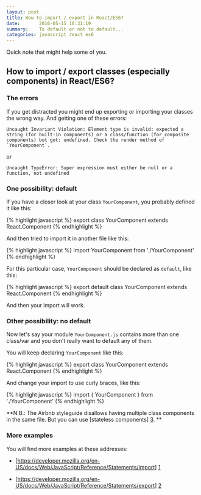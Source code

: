 ```yaml
---
layout: post
title: How to import / export in React/ES6?
date:       2016-05-15 10:31:19
summary:    To default or not to default...
categories: javascript react es6
---
```


Quick note that might help some of you.

## How to import / export classes (especially components) in React/ES6?

### The errors

If you get distracted you might end up exporting or importing your classes the wrong way.
And getting one of these errors:

```
Uncaught Invariant Violation: Element type is invalid: expected a string (for built-in components) or a class/function (for composite components) but got: undefined. Check the render method of `YourComponent`.
```

or 

```
Uncaught TypeError: Super expression must either be null or a function, not undefined
```

### One possibility: default

If you have a closer look at your class `YourComponent`, you probably defined it like this:

{% highlight javascript %}
export class YourComponent extends React.Component
{% endhighlight %}

And then tried to import it in another file like this:

{% highlight javascript %}
import YourComponent from './YourComponent'
{% endhighlight %}

For this particular case, `YourComponent` should be declared as `default`, like this:

{% highlight javascript %}
export default class YourComponent extends React.Component
{% endhighlight %}

And then your import will work.

### Other possibility: no default

Now let's say your module `YourComponent.js` contains more than one class/var and you don't really want to default any of them.

You will keep declaring `YourComponent` like this:

{% highlight javascript %}
export class YourComponent extends React.Component
{% endhighlight %}

And change your import to use curly braces, like this:

{% highlight javascript %}
import { YourComponent } from './YourComponent'
{% endhighlight %}

**N.B.: The Airbnb styleguide disallows having multiple class components in the same file. But you can use [stateless components] [3]. **

### More examples

You will find more examples at these addresses:

- [https://developer.mozilla.org/en-US/docs/Web/JavaScript/Reference/Statements/import] [1]
- [https://developer.mozilla.org/en-US/docs/Web/JavaScript/Reference/Statements/export] [2]



  [1]: https://developer.mozilla.org/en-US/docs/Web/JavaScript/Reference/Statements/import
  [2]: https://developer.mozilla.org/en-US/docs/Web/JavaScript/Reference/Statements/export
  [3]: https://hackernoon.com/react-stateless-functional-components-nine-wins-you-might-have-overlooked-997b0d933dbc#.i40s0jpc3
